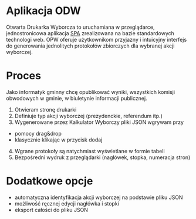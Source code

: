 # Aplikacja ODW 
Otwarta Drukarka Wyborcza to uruchamiana w przeglądarce, jednostronicowa aplikacja [SPA](https://en.wikipedia.org/wiki/Single-page_application) zrealizowana na bazie standardowych technologi web. OPW oferuje użytkownikom przyjazny i intuicyjny interfejs do generowania jednolitych protokołów zbiorczych dla wybranej akcji wyborczej. 

# Proces
Jako informatyk gminny chcę opublikować wyniki, wszystkich komisji obwodowych w gminie, w biuletynie informacji publicznej.

1. Otwieram stronę drukarki
2. Definiuje typ akcji wyborczej (prezydenckie, referendum itp.) 
3. Wygenerowane przez Kalkulator Wyborczy pliki JSON wgrywam przy 
  * pomocy drag&drop 
  * klasycznie klikając w przycisk dodaj 
4. Wgrane protokoły są natychmiast wyświetlane w formie tabeli
5. Bezpośredni wydruk z przeglądarki (nagłówek, stopka, numeracja stron)

# Dodatkowe opcje 
* automatyczna identyfikacja akcji wyborczej na podstawie pliku JSON
* możliwość ręcznej edycji nagłówka i stopki
* eksport całości do pliku JSON 
